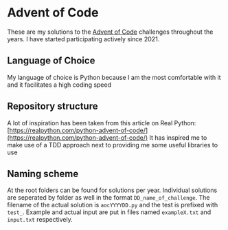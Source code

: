# Advent of Code
These are my solutions to the [Advent of Code](https://adventofcode.com/) challenges throughout the years. I have started participating actively since 2021.

## Language of Choice
My language of choice is Python because I am the most comfortable with it and it facilitates a high coding speed

## Repository structure
A lot of inspiration has been taken from this article on Real Python: [https://realpython.com/python-advent-of-code/](https://realpython.com/python-advent-of-code/)
It has inspired me to make use of a TDD approach next to providing me some useful libraries to use

## Naming scheme
At the root folders can be found for solutions per year.
Individual solutions are seperated by folder as well in the format `DD_name_of_challenge`.
The filename of the actual solution is `aocYYYYDD.py` and the test is prefixed with `test_`.
Example and actual input are put in files named `exampleX.txt` and `input.txt` respectively.
